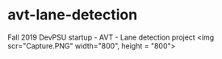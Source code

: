 # avt-lane-detection
Fall 2019 DevPSU startup - AVT - Lane detection project
<img scr="Capture.PNG" width="800", height = "800">
